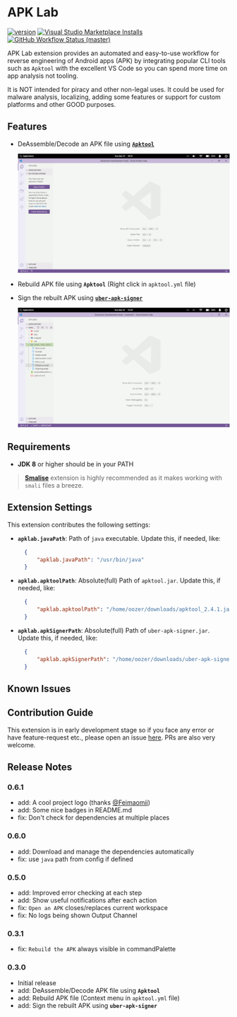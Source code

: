 # APK Lab

[![version](https://img.shields.io/visual-studio-marketplace/v/surendrajat.apklab?color=blue)](https://marketplace.visualstudio.com/items?itemName=Surendrajat.apklab) [![Visual Studio Marketplace Installs](https://img.shields.io/visual-studio-marketplace/i/surendrajat.apklab)](https://marketplace.visualstudio.com/items?itemName=Surendrajat.apklab) [![GitHub Workflow Status (master)](https://img.shields.io/github/workflow/status/surendrajat/apklab/APKLab/master)](https://github.com/Surendrajat/APKLab/actions?query=workflow%3AAPKLab)

APK Lab extension provides an automated and easy-to-use workflow for reverse engineering of Android apps (APK) by integrating popular CLI tools such as `Apktool` with the excellent VS Code so you can spend more time on app analysis not tooling.

It is NOT intended for piracy and other non-legal uses. It could be used for malware analysis, localizing, adding some features or support for custom platforms and other GOOD purposes.

## Features

- DeAssemble/Decode an APK file using [**`Apktool`**](https://github.com/ibotpeaches/apktool/)

    ![decode.gif](assets/decode.gif)

- Rebuild APK file using **`Apktool`** (Right click in `apktool.yml` file)
- Sign the rebuilt APK using [**`uber-apk-signer`**](https://github.com/patrickfav/uber-apk-signer)

    ![rebuild.gif](assets/rebuild.gif)

## Requirements

- **JDK 8** or higher should be in your PATH

> [**Smalise**](https://marketplace.visualstudio.com/items?itemName=LoyieKing.smalise) extension is highly recommended as it makes working with `smali` files a breeze.

## Extension Settings

This extension contributes the following settings:

- **`apklab.javaPath`**: Path of `java` executable. Update this, if needed, like:

  ```json
    {
        "apklab.javaPath": "/usr/bin/java"
    }
  ```

- **`apklab.apktoolPath`**: Absolute(full) Path of `apktool.jar`. Update this, if needed, like:

  ```json
    {
        "apklab.apktoolPath": "/home/oozer/downloads/apktool_2.4.1.jar"
    }
  ```

- **`apklab.apkSignerPath`**: Absolute(full) Path of `uber-apk-signer.jar`. Update this, if needed, like:

  ```json
    {
        "apklab.apkSignerPath": "/home/oozer/downloads/uber-apk-signer-1.1.0.jar"
    }
  ```

## Known Issues

## Contribution Guide

This extension is in early development stage so if you face any error or have feature-request etc., please open an issue [here](https://github.com/Surendrajat/APKLab/issues). PRs are also very welcome.

## Release Notes

### 0.6.1

- add: A cool project logo (thanks [@Feimaomii](https://github.com/Feimaomii))
- add: Some nice badges in README.md
- fix: Don't check for dependencies at multiple places

### 0.6.0

- add: Download and manage the dependencies automatically
- fix: use `java` path from config if defined

### 0.5.0

- add: Improved error checking at each step
- add: Show useful notifications after each action
- fix: `Open an APK` closes/replaces current workspace
- fix: No logs being shown Output Channel

### 0.3.1

- fix: `Rebuild the APK` always visible in commandPalette

### 0.3.0

- Initial release
- add: DeAssemble/Decode APK file using **`Apktool`**
- add: Rebuild APK file (Context menu in `apktool.yml` file)
- add: Sign the rebuilt APK using **`uber-apk-signer`**
